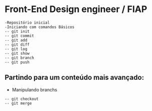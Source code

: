 # Front-End Design engineer / FIAP
```
-Repositório inicial
-Iniciando com comandos Básicos
-- git init
-- git commit
-- git add
-- git diff
-- git log
-- git show
-- git branch
-- git push
```
## Partindo para um conteúdo mais avançado:
- Manipulando branchs
```
-- git checkout
-- git merge
```
